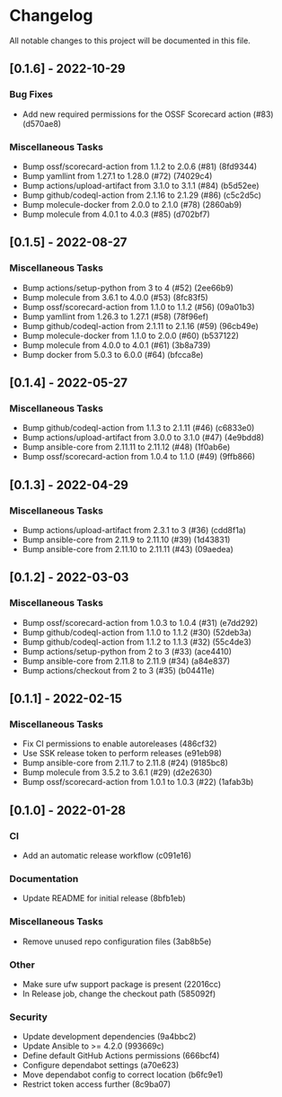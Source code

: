 # Changelog
All notable changes to this project will be documented in this file.

## [0.1.6] - 2022-10-29

### Bug Fixes

- Add new required permissions for the OSSF Scorecard action (#83) (d570ae8)

### Miscellaneous Tasks

- Bump ossf/scorecard-action from 1.1.2 to 2.0.6 (#81) (8fd9344)
- Bump yamllint from 1.27.1 to 1.28.0 (#72) (74029c4)
- Bump actions/upload-artifact from 3.1.0 to 3.1.1 (#84) (b5d52ee)
- Bump github/codeql-action from 2.1.16 to 2.1.29 (#86) (c5c2d5c)
- Bump molecule-docker from 2.0.0 to 2.1.0 (#78) (2860ab9)
- Bump molecule from 4.0.1 to 4.0.3 (#85) (d702bf7)

## [0.1.5] - 2022-08-27

### Miscellaneous Tasks

- Bump actions/setup-python from 3 to 4 (#52) (2ee66b9)
- Bump molecule from 3.6.1 to 4.0.0 (#53) (8fc83f5)
- Bump ossf/scorecard-action from 1.1.0 to 1.1.2 (#56) (09a01b3)
- Bump yamllint from 1.26.3 to 1.27.1 (#58) (78f96ef)
- Bump github/codeql-action from 2.1.11 to 2.1.16 (#59) (96cb49e)
- Bump molecule-docker from 1.1.0 to 2.0.0 (#60) (b537122)
- Bump molecule from 4.0.0 to 4.0.1 (#61) (3b8a739)
- Bump docker from 5.0.3 to 6.0.0 (#64) (bfcca8e)

## [0.1.4] - 2022-05-27

### Miscellaneous Tasks

- Bump github/codeql-action from 1.1.3 to 2.1.11 (#46) (c6833e0)
- Bump actions/upload-artifact from 3.0.0 to 3.1.0 (#47) (4e9bdd8)
- Bump ansible-core from 2.11.11 to 2.11.12 (#48) (1f0ab6e)
- Bump ossf/scorecard-action from 1.0.4 to 1.1.0 (#49) (9ffb866)

## [0.1.3] - 2022-04-29

### Miscellaneous Tasks

- Bump actions/upload-artifact from 2.3.1 to 3 (#36) (cdd8f1a)
- Bump ansible-core from 2.11.9 to 2.11.10 (#39) (1d43831)
- Bump ansible-core from 2.11.10 to 2.11.11 (#43) (09aedea)

## [0.1.2] - 2022-03-03

### Miscellaneous Tasks

- Bump ossf/scorecard-action from 1.0.3 to 1.0.4 (#31) (e7dd292)
- Bump github/codeql-action from 1.1.0 to 1.1.2 (#30) (52deb3a)
- Bump github/codeql-action from 1.1.2 to 1.1.3 (#32) (55c4de3)
- Bump actions/setup-python from 2 to 3 (#33) (ace4410)
- Bump ansible-core from 2.11.8 to 2.11.9 (#34) (a84e837)
- Bump actions/checkout from 2 to 3 (#35) (b04411e)

## [0.1.1] - 2022-02-15

### Miscellaneous Tasks

- Fix CI permissions to enable autoreleases (486cf32)
- Use SSK release token to perform releases (e91eb98)
- Bump ansible-core from 2.11.7 to 2.11.8 (#24) (9185bc8)
- Bump molecule from 3.5.2 to 3.6.1 (#29) (d2e2630)
- Bump ossf/scorecard-action from 1.0.1 to 1.0.3 (#22) (1afab3b)

## [0.1.0] - 2022-01-28

### CI

- Add an automatic release workflow (c091e16)

### Documentation

- Update README for initial release (8bfb1eb)

### Miscellaneous Tasks

- Remove unused repo configuration files (3ab8b5e)

### Other

- Make sure ufw support package is present (22016cc)
- In Release job, change the checkout path (585092f)

### Security

- Update development dependencies (9a4bbc2)
- Update Ansible to >= 4.2.0 (993669c)
- Define default GitHub Actions permissions (666bcf4)
- Configure dependabot settings (a70e623)
- Move dependabot config to correct location (b6fc9e1)
- Restrict token access further (8c9ba07)

<!-- generated by git-cliff -->
